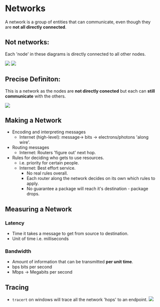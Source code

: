 # Networks
A network is a group of entities that can communicate, even though they are **not all directly connected**.

## Not networks:
Each 'node' in these diagrams is directly connected to all other nodes.

![](../images/2017-08-11-15-04-12.png)
![](../images/2017-08-11-15-04-24.png)

## Precise Definiton:
This is a network as the nodes are **not directly conected** but each can **still communicate** with the others.

![](../images/2017-08-11-15-06-01.png)

## Making a Network
* Encoding and interpreting messages
    * Internet (high-level): message-> bits -> electrons/photons 'along wire'.
* Routing messages
    * Internet: Routers 'figure out' next hop.
* Rules for deciding who gets to use resources.
    * i.e. priority for certain people.
    * Internet: Best effort service.
        * No real rules overall.
        * Each router along the network decides on its own which rules to apply.
        * No guarantee a package will reach it's destination - package drops.

## Measuring a Network
### Latency
* Time it takes a message to get from source to destination.
* Unit of time i.e. milliseconds
### Bandwidth
* Amount of information that can be transmitted **per unit time**.
* bps bits per second
* Mbps -> Megabits per second

## Tracing
* `tracert` on windows will trace all the network 'hops' to an endpoint.
![](../images/2017-08-11-15-35-37.png)